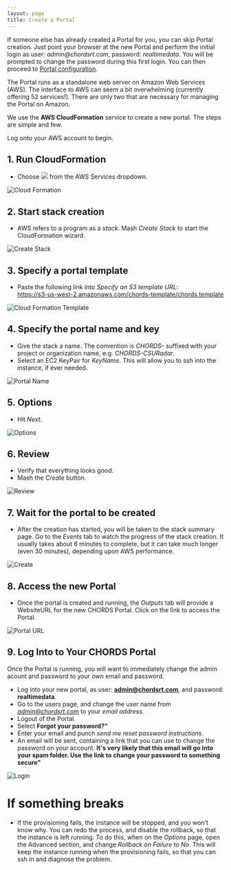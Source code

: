 ```yaml
---
layout: page
title: Create a Portal
---
```


<div class="well" style="text-align: left;">
If someone else has already created a Portal for you, you can skip Portal creation. Just point
your browser at the new Portal and perform the initial login as user: <em>admin@chordsrt.com</em>, 
password: <em>realtimedata</em>. You will be prompted to change the password during this first login.
You can then proceed to <a href="{{site.baseurl}}/config.html">Portal configuration</a>.
</div>

The Portal runs as a standalone web server on Amazon Web Services (AWS). 
The interface to AWS can seem a bit overwhelming (currently offering 52
services!). There are only two that are necessary for managing the Portal
on Amazon.

We use the **AWS CloudFormation** service to create a new portal. The steps are
simple and few.


Log onto your AWS account to begin.

## 1. Run CloudFormation

* Choose ![](images/cf.png) from the AWS Services dropdown.

<img class="img-responsive" src="images/aws_services.png" alt="Cloud Formation">
      
## 2. Start stack creation

* AWS refers to a program as a *stack*. Mash *Create Stack* to start the CloudFormation wizard.

<img class="img-responsive" src="images/AWS_CF0.png" alt="Create Stack">

## 3. Specify a portal template 

* Paste the following link into _Specify an S3 template URL_: <br/>
https://s3-us-west-2.amazonaws.com/chords-template/chords.template

<img class="img-responsive" src="images/AWS_CF1.png" alt="Cloud Formation Template">

## 4. Specify the portal name and key

* Give the stack a name. The convention is _CHORDS-_ suffixed with your project or organization name, e.g. _CHORDS-CSURadar_.
* Select an EC2 KeyPair for *KeyName*. This will allow you to ssh into the instance, if ever needed.

<img class="img-responsive" src="images/AWS_CF2.png" alt="Portal Name">

## 5. Options

* Hit _Next_.

<img class="img-responsive" src="images/AWS_CF3.png" alt="Options">

## 6. Review

* Verify that everything looks good.
* Mash the *Create* button.

<img class="img-responsive" src="images/AWS_CF4.png" alt="Review">

## 7. Wait for the portal to be created

* After the creation has started, you will be taken 
to the stack summary page. Go to the *Events* tab to watch the progress 
of the stack creation. It usually takes about 6 minutes to complete, but it can take 
much longer (even 30 minutes), depending upon AWS performance.

<img class="img-responsive" src="images/AWS_CF5.png" alt="Create">

## 8. Access the new Portal

* Once the portal is created and running, the *Outputs* tab will provide a WebsiteURL for the new 
CHORDS Portal. Click on the link to access the Portal.

<img class="img-responsive" src="images/AWS_CF6.png" alt="Portal URL">

## 9. Log Into to Your CHORDS Portal

Once the Portal is running, you will want to immediately change the admin acount and password to your
own email and password.

* Log into your new portal, as user: **admin@chordsrt.com**, and password: **realtimedata**.
* Go to the users page, and change the user name from *admin@chordsrt.com* 
  to your *email address*.
* Logout of the Portal.
* Select **Forgot your password?"**
* Enter your email and punch *send me reset password instructions*. 
* An email will be sent, containing a link that you can use to change the password on your account. **It's
very likely that this email will go into your spam folder. Use the link to change your password to something 
secure"**

<img class="img-responsive" src="images/AWS_CF7.png" alt="Login">


# If something breaks
* If the provisioning fails, the instance will be stopped, and you won\'t know why. You can redo the process, 
and disable the rollback, so that the instance is left running. To do this, when on the *Options* page, 
open the Advanced section, and change _Rollback on Failure_ to *No*. This will
keep the instance running when the provisioning fails, so that you can ssh in and diagnose the problem.
